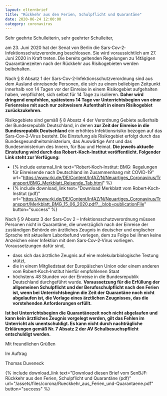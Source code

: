 ```yaml
---
layout: elternbrief
title: "Rückkehr aus den Ferien, Schulpflicht und Quarantäne"
date: 2020-06-24 12:00:00
category: coronavirus
---
```


Sehr geehrte Schulleiterin, sehr geehrter Schulleiter,

am 23. Juni 2020 hat der Senat von Berlin die Sars‐Cov‐2‐Infektionsschutzverordnung beschlossen. Sie
wird voraussichtlich am 27. Juni 2020 in Kraft treten. Die bereits geltenden Regelungen zu 14tägigen
Quarantänezeiten nach der Rückkehr aus Risikogebieten werden beibehalten.

Nach § 8 Absatz 1 der Sars‐Cov‐2‐Infektionsschutzverordnung sind aus dem Ausland einreisende
Personen, die sich zu einem beliebigen Zeitpunkt innerhalb von 14 Tagen vor der Einreise in einem
Risikogebiet aufgehalten haben, verpflichtet, sich selbst für 14 Tage zu isolieren. **Daher wird dringend
empfohlen, spätestens 14 Tage vor Unterrichtsbeginn von einer Ferienreise mit auch nur zeitweisem
Aufenthalt in einem Risikogebiet zurückzukehren.**

Risikogebiete sind gemäß § 8 Absatz 4 der Verordnung Gebiete außerhalb der Bundesrepublik
Deutschland, in denen **zur Zeit der Einreise in die Bundesrepublik Deutschland** ein erhöhtes
Infektionsrisiko bezogen auf das Sars‐Cov‐2‐Virus besteht. Die Einstufung als Risikogebiet erfolgt durch
das Bundesgesundheitsministerium, das Auswärtige Amt und das Bundesministerium des Innern, für
Bau und Heimat. **Die jeweils aktuelle Einstufung wird durch das Robert‐Koch‐Institut veröffentlicht.
Folgender Link steht zur Verfügung:**

* {% include external_link text="Robert‐Koch‐Institut: BMG: Regelungen für Einreisende nach Deutschland im Zusammenhang mit COVID-19" url="https://www.rki.de/DE/Content/InfAZ/N/Neuartiges_Coronavirus/Transport/BMG_Merkblatt_Reisende_Tab.html" %}
* {% include download_link text="Download Merkblatt vom Robert‐Koch‐Institut (pdf)" url="https://www.rki.de/DE/Content/InfAZ/N/Neuartiges_Coronavirus/Transport/Merkblatt_BMG_15_06_2020.pdf?__blob=publicationFile" button="success" %}

Nach § 9 Absatz 3 der Sars‐Cov 2 – Infektionsschutzverordnung müssen Personen nicht in Quarantäne,
die unverzüglich nach der Einreise der zuständigen Behörde ein ärztliches Zeugnis in deutscher und
englischer Sprache mit aktuellem Laborbefund vorlegen, dem zu Folge bei ihnen keine Anzeichen einer
Infektion mit dem Sars‐Cov‐2‐Virus vorliegen. Voraussetzungen dafür sind,
* dass sich das ärztliche Zeugnis auf eine molekularbiologische Testung stützt,
* die in einem Mitgliedstaat der Europäischen Union oder einem anderen vom Robert‐Koch‐Institut hierfür empfohlenen
  Staat
* höchstens 48 Stunden vor der Einreise in die Bundesrepublik Deutschland durchgeführt wurde.
  **Voraussetzung für die Erfüllung der allgemeinen Schulpflicht und der Berufsschulpflicht nach
  den Ferien ist, wenn bei Unterrichtsbeginn die Zeit der Quarantäne noch nicht abgelaufen ist,
  die Vorlage eines ärztlichen Zeugnisses, das die vorstehenden Anforderungen erfüllt.**

**Ist bei Unterrichtsbeginn die Quarantänezeit noch nicht abgelaufen und kann kein ärztliches Zeugnis
vorgelegt werden, gilt das Fehlen im Unterricht als unentschuldigt. Es kann nicht durch nachträgliche
Erklärungen gemäß Nr. 7 Absatz 2 der AV Schulbesuchspflicht entschuldigt werden.**

Mit freundlichen Grüßen

Im Auftrag

Thomas Duveneck

{% include download_link text="Download diesen Brief vom SenBJF: Rückkehr aus den Ferien, Schulpflicht und Quarantäne (pdf)" url="/assets/files/corona/Rueckkehr_aus_Ferien_und-Quarantaene.pdf" button="success" %}
